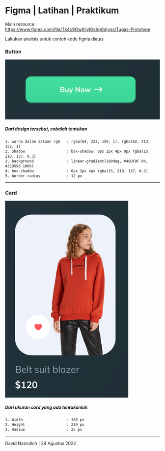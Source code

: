 # Figma | Latihan | Praktikum

Main resource : https://www.figma.com/file/Tk4c9OwKIjylGkhp0qtyss/Tugas-Prototype

Lakukan analisis untuk contoh kode figma diatas

### Button

![button](https://github.com/davidnasrulloh/react_david-nasrulloh/blob/master/4_Figma/Screenshots/button.png)

##### Dari design tersebut, cobalah tentukan

```
1. warna dalam satuan rgb   : rgba(64, 223, 159, 1), rgba(62, 213, 152, 1)
2. Shadow                   : box-shadow: 0px 2px 4px 0px rgba(15, 218, 137, 0.3)
3. background               : linear-gradient(180deg, #40DF9F 0%, #3ED598 100%)
4. box-shadow               : 0px 2px 4px rgba(15, 218, 137, 0.3)
5. border-radius            : 12 px
```

---

### Card

![button](https://github.com/davidnasrulloh/react_david-nasrulloh/blob/master/4_Figma/Screenshots/card.png)

##### Dari ukuran card yang ada tentukanlah

```
1. Width                    : 150 px
2. Height                   : 210 px
3. Radius                   : 25 px
```

---

David Nasrulloh | 24 Agustus 2022
